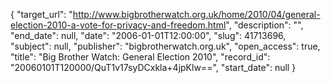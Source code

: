 {
  "target_url": "http://www.bigbrotherwatch.org.uk/home/2010/04/general-election-2010-a-vote-for-privacy-and-freedom.html", 
  "description": "", 
  "end_date": null, 
  "date": "2006-01-01T12:00:00", 
  "slug": 41713696, 
  "subject": null, 
  "publisher": "bigbrotherwatch.org.uk", 
  "open_access": true, 
  "title": "Big Brother Watch: General Election 2010", 
  "record_id": "20060101T120000/QuT1v17syDCxkla+4jpKlw==", 
  "start_date": null
}

